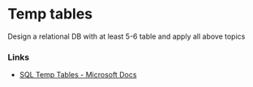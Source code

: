 # Temp tables

Design a relational DB with at least 5-6 table and apply all above topics

### Links

- [SQL Temp Tables - Microsoft Docs](https://docs.microsoft.com/en-us/sql/relational-databases/in-memory-oltp/faster-temp-table-and-table-variable-by-using-memory-optimization?view=sql-server-ver15)